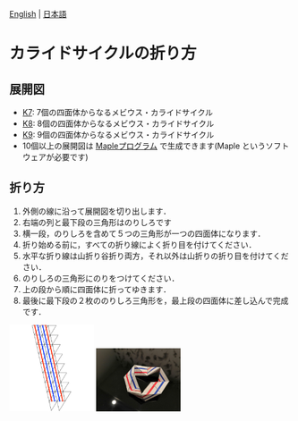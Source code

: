 [English](README.md) | [日本語](README.ja.md) 

# カライドサイクルの折り方

## 展開図

- [K7](paper-K7.pdf): 7個の四面体からなるメビウス・カライドサイクル
- [K8](paper-K8.pdf): 8個の四面体からなるメビウス・カライドサイクル
- [K9](paper-K9.pdf): 9個の四面体からなるメビウス・カライドサイクル
- 10個以上の展開図は [Mapleプログラム](../Kaleidocycle.mw) で生成できます(Maple というソフトウェアが必要です)

## 折り方

1. 外側の線に沿って展開図を切り出します．
2. 右端の列と最下段の三角形はのりしろです
3. 横一段，のりしろを含めて５つの三角形が一つの四面体になります．
4. 折り始める前に，すべての折り線によく折り目を付けてください．
5. 水平な折り線は山折り谷折り両方，それ以外は山折りの折り目を付けてください．
6. のりしろの三角形にのりをつけてください．
7. 上の段から順に四面体に折ってゆきます．
8. 最後に最下段の２枚ののりしろ三角形を，最上段の四面体に差し込んで完成です．

<img src="https://github.com/shizuo-kaji/Kaleidocycle/blob/master/paper_model/paper-K8.png?raw=true" width="30%" />
<img src="https://github.com/shizuo-kaji/Kaleidocycle/blob/master/image/K8_origami.jpg?raw=true" width="30%" />

